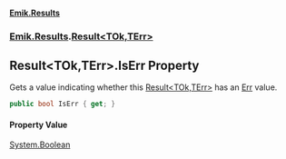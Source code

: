 #### [Emik.Results](index.md 'index')
### [Emik.Results](Emik.Results.md 'Emik.Results').[Result&lt;TOk,TErr&gt;](Result{TOk,TErr}.md 'Emik.Results.Result<TOk,TErr>')

## Result<TOk,TErr>.IsErr Property

Gets a value indicating whether this [Result&lt;TOk,TErr&gt;](Result{TOk,TErr}.md 'Emik.Results.Result<TOk,TErr>') has an [Err](Result{TOk,TErr}.Err.md 'Emik.Results.Result<TOk,TErr>.Err') value.

```csharp
public bool IsErr { get; }
```

#### Property Value
[System.Boolean](https://docs.microsoft.com/en-us/dotnet/api/System.Boolean 'System.Boolean')